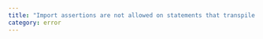 ```yaml
---
title: "Import assertions are not allowed on statements that transpile to commonjs 'require' calls."
category: error
---
```

